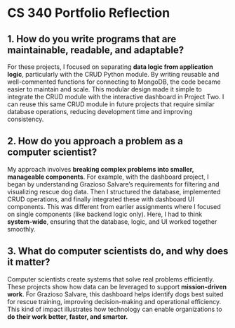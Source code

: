 # CS 340 Portfolio Reflection

## 1. How do you write programs that are maintainable, readable, and adaptable?
For these projects, I focused on separating **data logic from application logic**, particularly with the CRUD Python module. By writing reusable and well-commented functions for connecting to MongoDB, the code became easier to maintain and scale. This modular design made it simple to integrate the CRUD module with the interactive dashboard in Project Two.
I can reuse this same CRUD module in future projects that require similar database operations, reducing development time and improving consistency.

## 2. How do you approach a problem as a computer scientist?
My approach involves **breaking complex problems into smaller, manageable components**. For example, with the dashboard project, I began by understanding Grazioso Salvare’s requirements for filtering and visualizing rescue dog data. Then I structured the database, implemented CRUD operations, and finally integrated these with dashboard UI components.
This was different from earlier assignments where I focused on single components (like backend logic only). Here, I had to think **system-wide**, ensuring that the database, logic, and UI worked together smoothly.

## 3. What do computer scientists do, and why does it matter?
Computer scientists create systems that solve real problems efficiently. These projects show how data can be leveraged to support **mission-driven work**. For Grazioso Salvare, this dashboard helps identify dogs best suited for rescue training, improving decision-making and operational efficiency.
This kind of impact illustrates how technology can enable organizations to **do their work better, faster, and smarter.**

